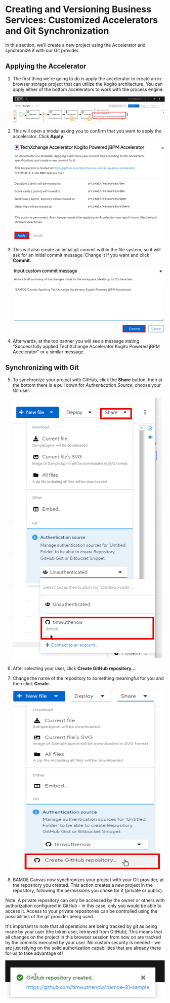 # Creating and Versioning Business Services: Customized Accelerators and Git Synchronization

In this section, we'll create a new project using the Accelerator and synchronize it with our Git provider.

## Applying the Accelerator

1. The first thing we're going to do is apply the accelerator to create an in-browser storage project that can utilize the Kogito architecture. You can apply either of the bottom accelerators to work with the process engine.

    ![Accelerator options](images/accelerator_options.png)

2. This will open a modal asking you to confirm that you want to apply the accelerator. Click **Apply**.

    ![Apply accelerator](images/apply_accelerator.png)

3. This will also create an initial git commit within the file system, so it will ask for an initial commit message. Change it if you want and click **Commit**.

    ![Initial commit](images/initial_commit.png)

4. Afterwards, at the top banner you will see a message stating "Successfully applied TechXchange Accelerator Kogito Powered jBPM Accelerator" or a similar message.

## Synchronizing with Git

5. To synchronize your project with GitHub, click the **Share** button, then at the bottom there is a pull down for *Authentication Source*, choose your Git user.

    ![Share project](images/share_project.png)

6. After selecting your user, click **Create GitHub repository...**

7. Change the name of the repository to something meaningful for you and then click **Create**.

    ![Create repository](images/create_repository.png)

8. BAMOE Canvas now synchronizes your project with your Git provider, at the repository you created. This action creates a new project in the repository, following the permissions you chose for it (private or public).

Note: A private repository can only be accessed by the owner or others with authorization configured in GitHub - in this case, only you would be able to access it. Access to your private repositories can be controlled using the possibilities of the git provider being used.

It's important to note that all operations are being tracked by git as being made by your user (the token user, retrieved from GitHub); This means that all changes on the project in this browser session from now on are tracked by the commits executed by your user. No custom security is needed - we are just relying on the solid authorization capabilities that are already there for us to take advantage of!

   ![Repository Created](images/repo_created.png)

